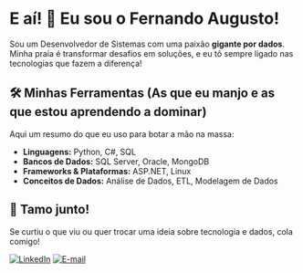 # E aí! 👋 Eu sou o Fernando Augusto!

Sou um Desenvolvedor de Sistemas com uma paixão **gigante por dados**. Minha praia é transformar desafios em soluções, e eu tô sempre ligado nas tecnologias que fazem a diferença!

## 🛠️ Minhas Ferramentas (As que eu manjo e as que estou aprendendo a dominar)

Aqui um resumo do que eu uso para botar a mão na massa:

* **Linguagens:** Python, C#, SQL
* **Bancos de Dados:** SQL Server, Oracle, MongoDB
* **Frameworks & Plataformas:** ASP.NET, Linux
* **Conceitos de Dados:** Análise de Dados, ETL, Modelagem de Dados

## 💬 Tamo junto!

Se curtiu o que viu ou quer trocar uma ideia sobre tecnologia e dados, cola comigo!

[![LinkedIn](https://img.shields.io/badge/LinkedIn-0077B5?style=for-the-badge&logo=linkedin&logoColor=white)](https://br.linkedin.com/in/fernando-augusto-8aa4271a7)
[![E-mail](https://img.shields.io/badge/Gmail-D14836?style=for-the-badge&logo=gmail&logoColor=white)](mailto:nando.dev.08.21@gmail.com)
